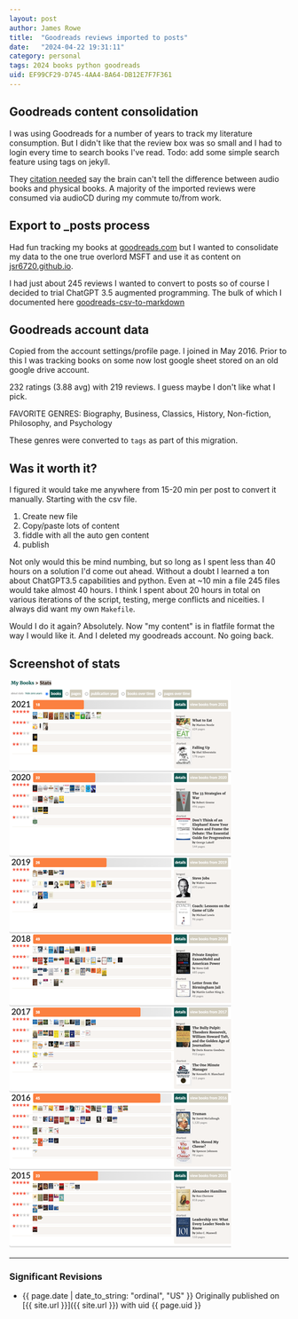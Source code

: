 ```yaml
---
layout: post
author: James Rowe
title:  "Goodreads reviews imported to posts"
date:   "2024-04-22 19:31:11"
category: personal
tags: 2024 books python goodreads
uid: EF99CF29-D745-4AA4-BA64-DB12E7F7F361
---
```


## Goodreads content consolidation

I was using Goodreads for a number of years to track my literature consumption. But I didn't like that the review box was so small and I had to login every time to search books I've read. Todo: add some simple search feature using tags on jekyll.

They [citation needed](https://xkcd.com/285/) say the brain can't tell the difference between audio books and physical books. A majority of the imported reviews were consumed via audioCD during my commute to/from work.

## Export to _posts process

Had fun tracking my books at [goodreads.com](https://www.goodreads.com) but I wanted to consolidate my data to the one true overlord MSFT and use it as content on [jsr6720.github.io](https://github.com/jsr6720/jsr6720.github.io).

I had just about 245 reviews I wanted to convert to posts so of course I decided to trial ChatGPT 3.5 augmented programming. The bulk of which I documented here [goodreads-csv-to-markdown](https://github.com/jsr6720/goodreads-csv-to-md/tree/main)

## Goodreads account data

Copied from the account settings/profile page. I joined in May 2016. Prior to this I was tracking books on some now lost google sheet stored on an old google drive account.

232 ratings (3.88 avg) with 219 reviews. I guess maybe I don't like what I pick.

FAVORITE GENRES: Biography, Business, Classics, History, Non-fiction, Philosophy, and Psychology

These genres were converted to `tags` as part of this migration.

## Was it worth it?

I figured it would take me anywhere from 15-20 min per post to convert it manually. Starting with the csv file.

1. Create new file
2. Copy/paste lots of content
3. fiddle with all the auto gen content
4. publish

Not only would this be mind numbing, but so long as I spent less than 40 hours on a solution I'd come out ahead. Without a doubt I learned a ton about ChatGPT3.5 capabilities and python. Even at ~10 min a file 245 files would take almost 40 hours. I think I spent about 20 hours in total on various iterations of the script, testing, merge conflicts and niceities. I always did want my own `Makefile`.

Would I do it again? Absolutely. Now "my content" is in flatfile format the way I would like it. And I deleted my goodreads account. No going back.

## Screenshot of stats

![good read stats from account overview page](/assets/posts-images/goodread-stats.png)

---

### Significant Revisions

- {{ page.date | date_to_string: "ordinal", "US" }} Originally published on [{{ site.url }}]({{ site.url }}) with uid {{ page.uid }}